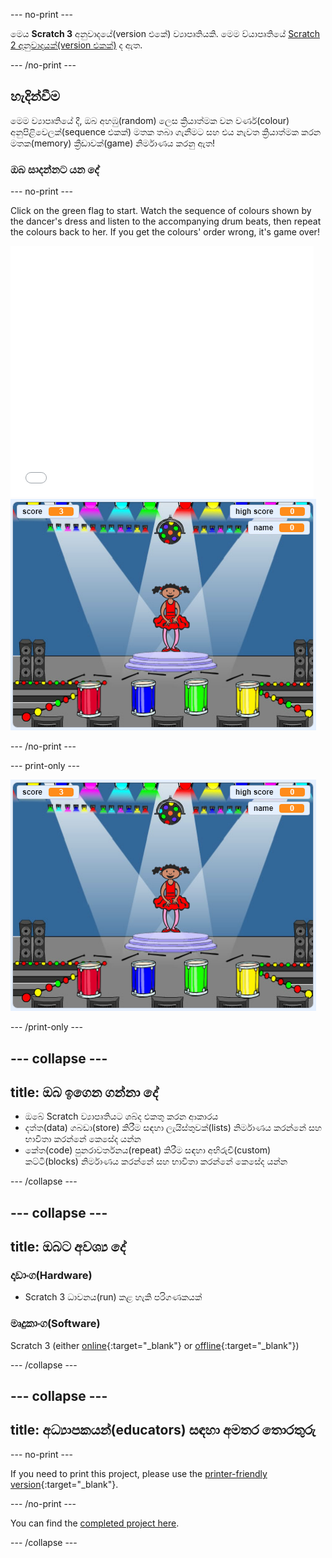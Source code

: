 \--- no-print \---

මෙය **Scratch 3** අනුවාදයේ(version එකේ) ව්‍යාපෘතියකි. මෙම ව්යාපෘතියේ [Scratch 2 අනුවාදයක්(version එකක්)](https://projects.raspberrypi.org/en/projects/memory-scratch2) ද ඇත.

\--- /no-print \---

## හැදින්වීම

මෙම ව්‍යාපෘතියේ දී, ඔබ අහඹු(random) ලෙස ක්‍රියාත්මක වන වර්ණ(colour) අනුපිළිවෙලක්(sequence එකක්) මතක තබා ගැනීමට සහ එය නැවත ක්‍රියාත්මක කරන මතක(memory) ක්‍රීඩාවක්(game) නිර්මාණය කරනු ඇත!

### ඔබ සාදන්නට යන දේ

\--- no-print \---

Click on the green flag to start. Watch the sequence of colours shown by the dancer's dress and listen to the accompanying drum beats, then repeat the colours back to her. If you get the colours' order wrong, it's game over!

<div class="scratch-preview">
  <iframe allowtransparency="true" width="485" height="402" src="//scratch.mit.edu/projects/embed/284452634/?autostart=false" frameborder="0" allowfullscreen scrolling="no" mark="crwd-mark"></iframe> <img src="images/screenshot.png" />
</div>

\--- /no-print \---

\--- print-only \---

![screenshot of finished game](images/screenshot.png)

\--- /print-only \---

## \--- collapse \---

## title: ඔබ ඉගෙන ගන්නා දේ

+ ඔබේ Scratch ව්‍යාපෘතියට ශබ්ද එකතු කරන ආකාරය
+ දත්ත(data) ගබඩා(store) කිරීම සඳහා ලැයිස්තුවක්(lists) නිර්මාණය කරන්නේ සහ භාවිතා කරන්නේ කෙසේද යන්න
+ කේත(code) පුනරාවර්තනය(repeat) කිරීම සඳහා අභිරුචි(custom) කට්ටි(blocks) නිර්මාණය කරන්නේ සහ භාවිතා කරන්නේ කෙසේද යන්න

\--- /collapse \---

## \--- collapse \---

## title: ඔබට අවශ්‍ය දේ

### දෘඩාංග(Hardware)

+ Scratch 3 ධාවනය(run) කළ හැකි පරිගණකයක්

### මෘදුකාංග(Software)

Scratch 3 (either [online](https://rpf.io/scratchon){:target="_blank"} or [offline](https://rpf.io/scratchoff){:target="_blank"})

\--- /collapse \---

## \--- collapse \---

## title: අධ්‍යාපකයන්(educators) සඳහා අමතර තොරතුරු

\--- no-print \---

If you need to print this project, please use the [printer-friendly version](https://projects.raspberrypi.org/en/projects/memory/print){:target="_blank"}.

\--- /no-print \---

You can find the [completed project here](http://rpf.io/p/en/memory-get).

\--- /collapse \---